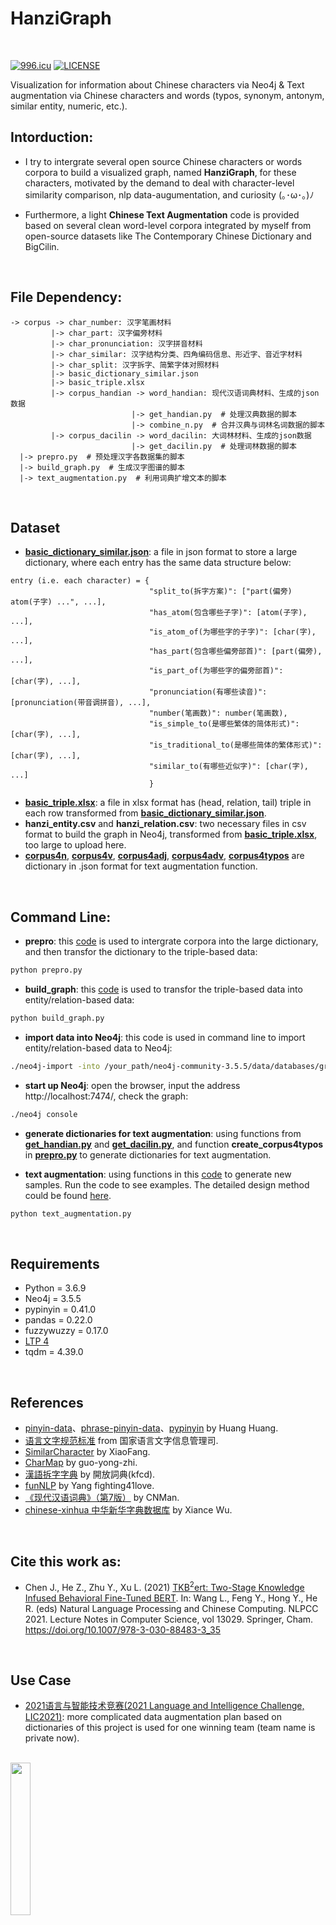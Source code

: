 # HanziGraph

<br>

[![996.icu](https://img.shields.io/badge/link-996.icu-red.svg)](https://996.icu)
[![LICENSE](https://img.shields.io/badge/license-Anti%20996-blue.svg)](https://github.com/996icu/996.ICU/blob/master/LICENSE)

Visualization for information about Chinese characters via Neo4j & Text augmentation via Chinese characters and words (typos, synonym, antonym, similar entity, numeric, etc.).

## Intorduction:
- I try to intergrate several open source Chinese characters or words corpora to build a visualized graph, named **HanziGraph**, for these characters, motivated by the demand to deal with character-level similarity comparison, nlp data-augumentation, and curiosity (｡･ω･｡)ﾉ 

- Furthermore, a light **Chinese Text Augmentation** code is provided based on several clean word-level corpora integrated by myself from open-source datasets like The Contemporary Chinese Dictionary and BigCilin.

<br>

## File Dependency:
```
-> corpus -> char_number: 汉字笔画材料
         |-> char_part: 汉字偏旁材料
         |-> char_pronunciation: 汉字拼音材料
         |-> char_similar: 汉字结构分类、四角编码信息、形近字、音近字材料
         |-> char_split: 汉字拆字、简繁字体对照材料
         |-> basic_dictionary_similar.json
         |-> basic_triple.xlsx
         |-> corpus_handian -> word_handian: 现代汉语词典材料、生成的json数据
                           |-> get_handian.py  # 处理汉典数据的脚本
                           |-> combine_n.py  # 合并汉典与词林名词数据的脚本
         |-> corpus_dacilin -> word_dacilin: 大词林材料、生成的json数据
                           |-> get_dacilin.py  # 处理词林数据的脚本
  |-> prepro.py  # 预处理汉字各数据集的脚本
  |-> build_graph.py  # 生成汉字图谱的脚本
  |-> text_augmentation.py  # 利用词典扩增文本的脚本
```

<br>

## Dataset
* [**basic_dictionary_similar.json**](https://github.com/Schlampig/HanziGraph/blob/main/corpus/basic_dictionary_similar.json): a file in json format to store a large dictionary, where each entry has the same data structure below:
```
entry (i.e. each character) = {
                               "split_to(拆字方案)": ["part(偏旁) atom(子字) ...", ...],
                               "has_atom(包含哪些子字)": [atom(子字), ...],
                               "is_atom_of(为哪些字的子字)": [char(字), ...],
                               "has_part(包含哪些偏旁部首)": [part(偏旁), ...],
                               "is_part_of(为哪些字的偏旁部首)": [char(字), ...],
                               "pronunciation(有哪些读音)": [pronunciation(带音调拼音), ...],
                               "number(笔画数)": number(笔画数),
                               "is_simple_to(是哪些繁体的简体形式)": [char(字), ...],
                               "is_traditional_to(是哪些简体的繁体形式)": [char(字), ...],
                               "similar_to(有哪些近似字)": [char(字), ...]
                               }
```
* [**basic_triple.xlsx**](https://github.com/Schlampig/HanziGraph/blob/main/corpus/basic_triple.xlsx): a file in xlsx format has (head, relation, tail) triple in each row transformed from [**basic_dictionary_similar.json**](https://github.com/Schlampig/HanziGraph/blob/main/corpus/basic_dictionary_similar.json).
* **hanzi_entity.csv** and **hanzi_relation.csv**: two necessary files in csv format to build the graph in Neo4j, transformed from [**basic_triple.xlsx**](https://github.com/Schlampig/HanziGraph/blob/main/corpus/basic_triple.xlsx), too large to upload here.
* [**corpus4n**](https://github.com/Schlampig/HanziGraph/blob/main/corpus/corpus_handian/word_handian/corpus4n.json), [**corpus4v**](https://github.com/Schlampig/HanziGraph/blob/main/corpus/corpus_handian/word_handian/corpus4v.json), [**corpus4adj**](https://github.com/Schlampig/HanziGraph/blob/main/corpus/corpus_handian/word_handian/corpus4adj.json), [**corpus4adv**](https://github.com/Schlampig/HanziGraph/blob/main/corpus/corpus_handian/word_handian/corpus4adv.json), [**corpus4typos**](https://github.com/Schlampig/HanziGraph/blob/main/corpus/corpus_handian/word_handian/corpus4typos.json) are dictionary in .json format for text augmentation function.

<br>

## Command Line:
* **prepro**: this [code](https://github.com/Schlampig/HanziGraph/blob/main/prepro.py) is used to intergrate corpora into the large dictionary, and then transfor the dictionary to the triple-based data:
```bash
python prepro.py
```
* **build_graph**: this [code](https://github.com/Schlampig/HanziGraph/blob/main/build_graph.py) is used to transfor the triple-based data into entity/relation-based data:
```bash
python build_graph.py
```
* **import data into Neo4j**: this code is used in command line to import entity/relation-based data to Neo4j:
```bash
./neo4j-import -into /your_path/neo4j-community-3.5.5/data/databases/graph.db/ --nodes /your_path/hanzi_entity.csv --relationships /your_path/hanzi_relation.csv --ignore-duplicate-nodes=true --ignore-missing-nodes=true
```
* **start up Neo4j**: open the browser, input the address http://localhost:7474/, check the graph:
```bash
./neo4j console
```
* **generate dictionaries for text augmentation**: using functions from [**get_handian.py**](https://github.com/Schlampig/HanziGraph/blob/main/corpus/corpus_handian/get_handian.py) and [**get_dacilin.py**](https://github.com/Schlampig/HanziGraph/blob/main/corpus/corpus_dacilin/get_dacilin.py), and function **create_corpus4typos** in [**prepro.py**](https://github.com/Schlampig/HanziGraph/blob/main/prepro.py) to generate dictionaries for text augmentation.

* **text augmentation**: using functions in this [code](https://github.com/Schlampig/HanziGraph/blob/main/text_augmentation.py) to generate new samples. Run the code to see examples. The detailed design method could be found [here](https://github.com/Schlampig/HanziGraph/blob/main/corpus/corpus_handian/README.md).
```bash
python text_augmentation.py
```

<br>

## Requirements
  * Python = 3.6.9
  * Neo4j = 3.5.5
  * pypinyin = 0.41.0
  * pandas = 0.22.0
  * fuzzywuzzy = 0.17.0
  * [LTP 4](https://github.com/HIT-SCIR/ltp)
  * tqdm = 4.39.0

<br>

## References
  * [pinyin-data](https://github.com/mozillazg/pinyin-data)、[phrase-pinyin-data](https://github.com/mozillazg/phrase-pinyin-data)、[pypinyin](https://pypi.org/project/pypinyin/) by Huang Huang.
  * [语言文字规范标准](http://www.moe.gov.cn/s78/A19/A19_ztzl/ztzl_yywzgfbz/) from 国家语言文字信息管理司.
  * [SimilarCharacter](https://github.com/contr4l/SimilarCharacter) by XiaoFang.
  * [CharMap](https://github.com/guo-yong-zhi/CharMap) by guo-yong-zhi.
  * [漢語拆字字典](https://github.com/kfcd/chaizi) by 開放詞典(kfcd).
  * [funNLP](https://github.com/fighting41love/funNLP) by Yang fighting41love.
  * [《现代汉语词典》（第7版）](https://github.com/CNMan/XDHYCD7th) by CNMan.
  * [chinese-xinhua 中华新华字典数据库](https://github.com/pwxcoo/chinese-xinhua) by Xiance Wu.
<br>

## Cite this work as:
  * Chen J., He Z., Zhu Y., Xu L. (2021) [TKB<sup>2</sup>ert: Two-Stage Knowledge Infused Behavioral Fine-Tuned BERT](https://link.springer.com/chapter/10.1007/978-3-030-88483-3_35). In: Wang L., Feng Y., Hong Y., He R. (eds) Natural Language Processing and Chinese Computing. NLPCC 2021. Lecture Notes in Computer Science, vol 13029. Springer, Cham. https://doi.org/10.1007/978-3-030-88483-3_35
<br>

## Use Case
  * [2021语言与智能技术竞赛(2021 Language and Intelligence Challenge, LIC2021)](http://lic2021.ccf.org.cn/): more complicated data augmentation plan based on dictionaries of this project is used for one winning team (team name is private now).
<br>

<img src="https://github.com/Schlampig/Knowledge_Graph_Wander/blob/master/content/daily_ai_paper_view.png" height=25% width=25% />

